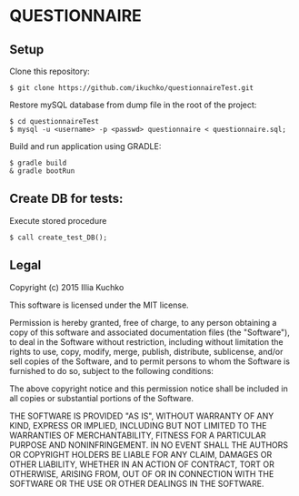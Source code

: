 # QUESTIONNAIRE

#####

## Setup

Clone this repository:
```
$ git clone https://github.com/ikuchko/questionnaireTest.git
```

Restore mySQL database from dump file in the root of the project:
```
$ cd questionnaireTest
$ mysql -u <username> -p <passwd> questionnaire < questionnaire.sql;
```

Build and run application using GRADLE:
```
$ gradle build
& gradle bootRun
```

## Create DB for tests:

Execute stored procedure
```
$ call create_test_DB();
```

## Legal

Copyright (c) 2015 Illia Kuchko

This software is licensed under the MIT license.

Permission is hereby granted, free of charge, to any person obtaining a copy
of this software and associated documentation files (the "Software"), to deal
in the Software without restriction, including without limitation the rights
to use, copy, modify, merge, publish, distribute, sublicense, and/or sell
copies of the Software, and to permit persons to whom the Software is
furnished to do so, subject to the following conditions:

The above copyright notice and this permission notice shall be included in
all copies or substantial portions of the Software.

THE SOFTWARE IS PROVIDED "AS IS", WITHOUT WARRANTY OF ANY KIND, EXPRESS OR
IMPLIED, INCLUDING BUT NOT LIMITED TO THE WARRANTIES OF MERCHANTABILITY,
FITNESS FOR A PARTICULAR PURPOSE AND NONINFRINGEMENT. IN NO EVENT SHALL THE
AUTHORS OR COPYRIGHT HOLDERS BE LIABLE FOR ANY CLAIM, DAMAGES OR OTHER
LIABILITY, WHETHER IN AN ACTION OF CONTRACT, TORT OR OTHERWISE, ARISING FROM,
OUT OF OR IN CONNECTION WITH THE SOFTWARE OR THE USE OR OTHER DEALINGS IN
THE SOFTWARE.